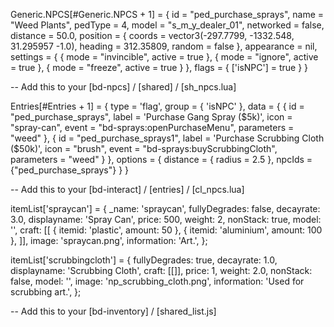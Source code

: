Generic.NPCS[#Generic.NPCS + 1] = {
  id = "ped_purchase_sprays",
  name = "Weed Plants",
  pedType = 4,
  model = "s_m_y_dealer_01",
  networked = false,
  distance = 50.0,
  position = {
    coords = vector3(-297.7799, -1332.548, 31.295957 -1.0),
    heading = 312.35809,
    random = false
  },
  appearance = nil,
  settings = {
      { mode = "invincible", active = true },
      { mode = "ignore", active = true },
      { mode = "freeze", active = true }
  },
  flags = {
      ['isNPC'] = true
  }
}

-- Add this to your [bd-npcs] / [shared] / [sh_npcs.lua]

Entries[#Entries + 1] = {
    type = 'flag',
    group = { 'isNPC' },
    data = {
        {
            id = "ped_purchase_sprays",
            label = 'Purchase Gang Spray ($5k)',
            icon = "spray-can",
            event = "bd-sprays:openPurchaseMenu",
            parameters = "weed"
        },
        {
            id = "ped_purchase_sprays1",
            label = 'Purchase Scrubbing Cloth ($50k)',
            icon = "brush",
            event = "bd-sprays:buyScrubbingCloth",
            parameters = "weed"
        }
    },
    options = {
        distance = { radius = 2.5 },
        npcIds = {"ped_purchase_sprays"}
    }
}

-- Add this to your [bd-interact] / [entries] / [cl_npcs.lua]

itemList['spraycan'] = {
  _name: 'spraycan',
  fullyDegrades: false,
  decayrate: 3.0,
  displayname: 'Spray Can',
  price: 500,
  weight: 2,
  nonStack: true,
  model: '',
  craft: [[
    { itemid: 'plastic', amount: 50 },
    { itemid: 'aluminium', amount: 100 },
  ]],
  image: 'spraycan.png',
  information: 'Art.',
};

itemList['scrubbingcloth'] = {
  fullyDegrades: true,
  decayrate: 1.0,
  displayname: 'Scrubbing Cloth',
  craft: [[]],
  price: 1,
  weight: 2.0,
  nonStack: false,
  model: '',
  image: 'np_scrubbing_cloth.png',
  information: 'Used for scrubbing art.',
};

-- Add this to your [bd-inventory] / [shared_list.js]